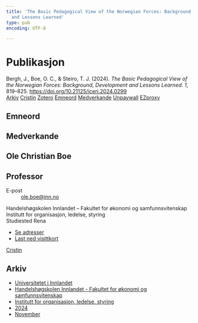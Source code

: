 ```yaml
---
title: 'The Basic Pedagogical View of the Norwegian Forces: Background, Development
  and Lessons Learned'
type: pub
encoding: UTF-8

---
```

<h1>Publikasjon</h1>
<article id="csl-bib-container-YHE9PRQ6" class="csl-bib-container">
  <div class="csl-bib-body"> <div class="csl-entry">Bergh, J., Boe, O. C., &#38; Steiro, T. J. (2024). <i>The Basic Pedagogical View of the Norwegian Forces: Background, Development and Lessons Learned</i>. <i>1</i>, 819–825. <a href="https://doi.org/10.21125/iceri.2024.0299">https://doi.org/10.21125/iceri.2024.0299</a></div> </div>
  <div class="csl-bib-buttons">
    <a href="#taxonomy-article-YHE9PRQ6" alt="archive" class="csl-bib-button">Arkiv</a>
    <a href="https://app.cristin.no/results/show.jsf?id=2323000" alt="Cristin" class="csl-bib-button">Cristin</a>
    <a href="http://zotero.org/groups/5881554/items/YHE9PRQ6" alt="Zotero" class="csl-bib-button">Zotero</a>
    <a href="#keywords-article-YHE9PRQ6" alt="keywords" class="csl-bib-button">Emneord</a>
    <a href="#contributors-article-YHE9PRQ6" alt="contributors" class="csl-bib-button">Medverkande</a>
    <a href="https://doi.org/10.21125/iceri.2024.0299" alt="Unpaywall" class="csl-bib-button">Unpaywall</a>
    <a href="https://doi.org/10.21125/iceri.2024.0299" alt="EZproxy" class="csl-bib-button">EZproxy</a>
  </div>
  <div id="csl-bib-meta-container-YHE9PRQ6"></div>
</article>
<div id="csl-bib-meta-YHE9PRQ6" class="csl-bib-meta">
  <article id="keywords-article-YHE9PRQ6" class="keywords-article">
    <h1>Emneord</h1>
    
  </article>
  <article id="contributors-article-YHE9PRQ6" class="contributors-article">
    <h1>Medverkande</h1>
    <div class="personas"> <div class="vrtx-hinn-person-card"> <div class="photo"> <i class="lar la-user-circle missing-person"></i> </div> <div class="info"> <hgroup><h1>Ole Christian Boe</h1> <h2>Professor</h2> </hgroup><dl> <dt>E-post</dt> <dd> <a href="mailto:ole.boe@inn.no">ole.boe@inn.no</a> </dd> </dl> <p> Handelshøgskolen Innlandet – Fakultet for økonomi og samfunnsvitenskap<br> Institutt for organisasjon, ledelse, styring<br> Studiested Rena </p> <ul class="vrtx-hinn-links"> <li><a href="https://www.inn.no/finn-en-ansatt/ole-boe.html#vrtx-hinn-addresses">Se adresser</a></li> <li><a href="https://www.inn.no/finn-en-ansatt/ole-boe.html?vrtx=vcf">Last ned visittkort</a></li> </ul> </div> </div> <a href="https://app.cristin.no/persons/show.jsf?id=603087" alt="Cristin URL" class="personas-cristin">Cristin</a> </div>
  </article>
  <article id="taxonomy-article-YHE9PRQ6" class="taxonomy-article">
    <h1>Arkiv</h1>
    <ul>
      <li>
        <a href="/nn/archive/?key=3DCRN523">Universitetet i Innlandet</a>
      </li>
      <li>
        <a href="/nn/archive/?key=DU8Q9LN9">Handelshøgskolen Innlandet - Fakultet for økonomi og samfunnsvitenskap</a>
      </li>
      <li>
        <a href="/nn/archive/?key=4LUWR3ZM">Institutt for organisasjon, ledelse, styring</a>
      </li>
      <li>
        <a href="/nn/archive/?key=TY5PNNUR">2024</a>
      </li>
      <li>
        <a href="/nn/archive/?key=QVAW4LVT">November</a>
      </li>
    </ul>
  </article>
</div>
